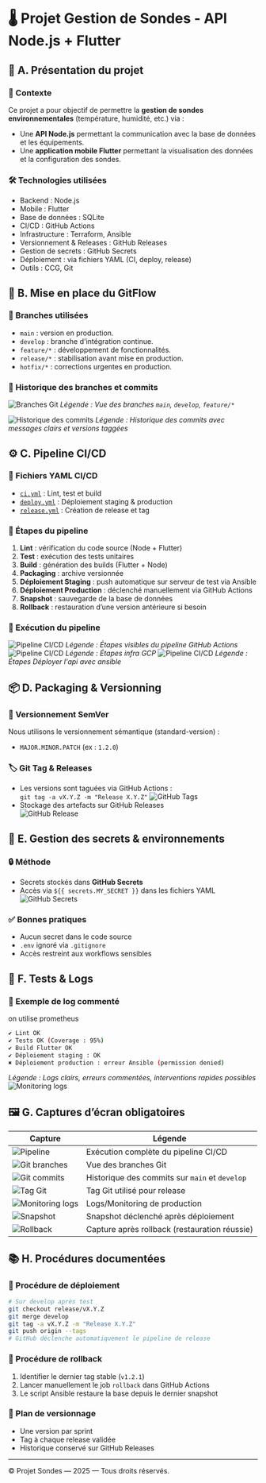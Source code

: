 # 🌡️ Projet Gestion de Sondes - API Node.js + Flutter

## 🧾 A. Présentation du projet

### 📌 Contexte
Ce projet a pour objectif de permettre la **gestion de sondes environnementales** (température, humidité, etc.) via :
- Une **API Node.js** permettant la communication avec la base de données et les équipements.
- Une **application mobile Flutter** permettant la visualisation des données et la configuration des sondes.

### 🛠️ Technologies utilisées
- Backend : Node.js
- Mobile : Flutter
- Base de données : SQLite
- CI/CD : GitHub Actions
- Infrastructure : Terraform, Ansible
- Versionnement & Releases : GitHub Releases
- Gestion de secrets : GitHub Secrets
- Déploiement : via fichiers YAML (CI, deploy, release)
- Outils : CCG, Git

## 🌱 B. Mise en place du GitFlow

### 🔀 Branches utilisées
- `main` : version en production.
- `develop` : branche d'intégration continue.
- `feature/*` : développement de fonctionnalités.
- `release/*` : stabilisation avant mise en production.
- `hotfix/*` : corrections urgentes en production.

### 🧾 Historique des branches et commits
![Branches Git](images/branche.png)
_Légende : Vue des branches `main`, `develop`, `feature/*`_

![Historique des commits](images/commit.png)
_Légende : Historique des commits avec messages clairs et versions taggées_

## ⚙️ C. Pipeline CI/CD

### 📂 Fichiers YAML CI/CD
- [`ci.yml`](.github/workflows/ci.yml) : Lint, test et build
- [`deploy.yml`](.github/workflows/deploy.yml) : Déploiement staging & production
- [`release.yml`](.github/workflows/release.yml) : Création de release et tag

### 🚀 Étapes du pipeline
1. **Lint** : vérification du code source (Node + Flutter)
2. **Test** : exécution des tests unitaires
3. **Build** : génération des builds (Flutter + Node)
4. **Packaging** : archive versionnée
5. **Déploiement Staging** : push automatique sur serveur de test via Ansible
6. **Déploiement Production** : déclenché manuellement via GitHub Actions
7. **Snapshot** : sauvegarde de la base de données
8. **Rollback** : restauration d’une version antérieure si besoin

### 📸 Exécution du pipeline
![Pipeline CI/CD](images/pipeline1.png)
_Légende : Étapes visibles du pipeline GitHub Actions_
![Pipeline CI/CD](images/pipeline2.png)
_Légende : Étapes infra GCP_
![Pipeline CI/CD](images/pipeline3.png)
_Légende : Étapes Déployer l'api avec ansible_

## 📦 D. Packaging & Versionning

### 🔢 Versionnement SemVer
Nous utilisons le versionnement sémantique (standard-version) :
- `MAJOR.MINOR.PATCH` (ex : `1.2.0`)

### 🏷️ Git Tag & Releases
- Les versions sont taguées via GitHub Actions :  
  `git tag -a vX.Y.Z -m "Release X.Y.Z"`
  ![GitHub Tags](images/tags.png)
- Stockage des artefacts sur GitHub Releases  
  ![GitHub Release](images/releases.png)
  

## 🔐 E. Gestion des secrets & environnements

### 🔒 Méthode
- Secrets stockés dans **GitHub Secrets**
- Accès via `${{ secrets.MY_SECRET }}` dans les fichiers YAML 
  ![GitHub Secrets](images/Secrets.png)

### ✅ Bonnes pratiques
- Aucun secret dans le code source
- `.env` ignoré via `.gitignore`
- Accès restreint aux workflows sensibles

## 🧪 F. Tests & Logs

### 📘 Exemple de log commenté
on utilise prometheus
```bash
✔ Lint OK
✔ Tests OK (Coverage : 95%)
✔ Build Flutter OK
✔ Déploiement staging : OK
✖ Déploiement production : erreur Ansible (permission denied)
```
_Légende : Logs clairs, erreurs commentées, interventions rapides possibles_
![Monitoring logs](images/prometheus.png)

## 🖼️ G. Captures d’écran obligatoires

| Capture | Légende |
|--------|---------|
| ![Pipeline](images/pipeline1.png) | Exécution complète du pipeline CI/CD |
| ![Git branches](images/branche.png) | Vue des branches Git |
| ![Git commits](images/commit.png) | Historique des commits sur `main` et `develop` |
| ![Tag Git](images/tags.png) | Tag Git utilisé pour release |
| ![Monitoring logs](images/prometheus.png) | Logs/Monitoring de production |
| ![Snapshot](images/snapshot.png) | Snapshot déclenché après déploiement |
| ![Rollback](images/rollback.png) | Capture après rollback (restauration réussie) |

## 📚 H. Procédures documentées

### 🚀 Procédure de déploiement
```bash
# Sur develop après test
git checkout release/vX.Y.Z
git merge develop
git tag -a vX.Y.Z -m "Release X.Y.Z"
git push origin --tags
# GitHub déclenche automatiquement le pipeline de release
```

### 🧯 Procédure de rollback
1. Identifier le dernier tag stable (`v1.2.1`)
2. Lancer manuellement le job `rollback` dans GitHub Actions
3. Le script Ansible restaure la base depuis le dernier snapshot

### 🧭 Plan de versionnage
- Une version par sprint
- Tag à chaque release validée
- Historique conservé sur GitHub Releases

---

© Projet Sondes — 2025 — Tous droits réservés.
